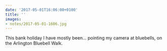 ```yaml
---
date: '2017-05-01T16:06:00+0100'
title: ''
images:
- notes/2017-05-01-1606.jpg
---
```

This bank holiday I have mostly been... pointing my camera at bluebells, on the Arlington Bluebell Walk.
